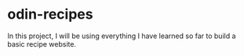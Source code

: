 # odin-recipes
In this project, I will be using everything I have learned so far to build a basic recipe website.